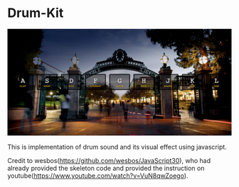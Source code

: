 # Drum-Kit

![Main-Page](/assets/img/main-page.png)

This is implementation of drum sound and its visual effect using javascript. 

Credit to wesbos(https://github.com/wesbos/JavaScript30), who had already provided the skeleton code and provided the instruction on youtube(https://www.youtube.com/watch?v=VuN8qwZoego). 

